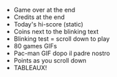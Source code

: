 

- Game over at the end
- Credits at the end
- Today's hi-score (static)
- Coins next to the blinking text
- Blinking test = scroll down to play 
- 80 games GIFs
- Pac-man GIF dopo il padre nostro
- Points as you scroll down
- TABLEAUX!